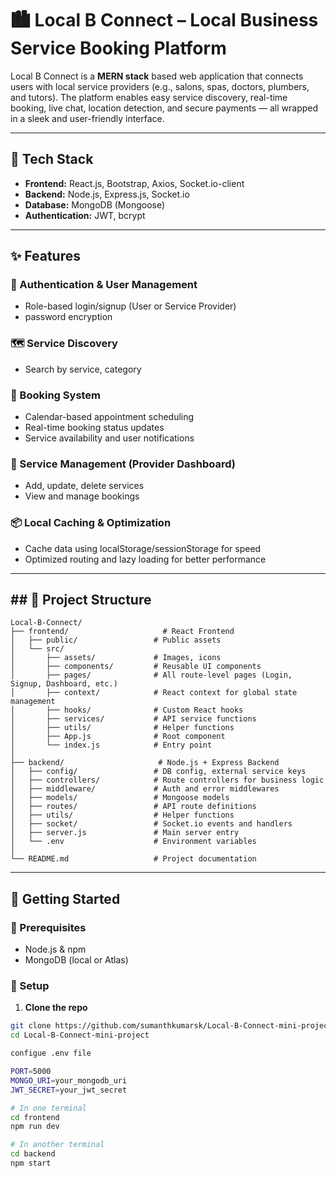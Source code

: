 # 🏙️ Local B Connect – Local Business Service Booking Platform

Local B Connect is a **MERN stack** based web application that connects users with local service providers (e.g., salons, spas, doctors, plumbers, and tutors). The platform enables easy service discovery, real-time booking, live chat, location detection, and secure payments — all wrapped in a sleek and user-friendly interface.

---

## 🔧 Tech Stack

- **Frontend:** React.js, Bootstrap, Axios, Socket.io-client  
- **Backend:** Node.js, Express.js, Socket.io  
- **Database:** MongoDB (Mongoose)  
- **Authentication:** JWT, bcrypt  

---

## ✨ Features

### 👥 Authentication & User Management
- Role-based login/signup (User or Service Provider)
- password encryption

### 🗺️ Service Discovery
- Search by service, category

### 📅 Booking System
- Calendar-based appointment scheduling
- Real-time booking status updates
- Service availability and user notifications


### 🧰 Service Management (Provider Dashboard)
- Add, update, delete services
- View and manage bookings

### 📦 Local Caching & Optimization
- Cache data using localStorage/sessionStorage for speed
- Optimized routing and lazy loading for better performance

---

## ## 📁 Project Structure

```
Local-B-Connect/
├── frontend/                     # React Frontend
│   ├── public/                 # Public assets
│   └── src/
│       ├── assets/             # Images, icons
│       ├── components/         # Reusable UI components
│       ├── pages/              # All route-level pages (Login, Signup, Dashboard, etc.)
│       ├── context/            # React context for global state management
│       ├── hooks/              # Custom React hooks
│       ├── services/           # API service functions
│       ├── utils/              # Helper functions
│       ├── App.js              # Root component
│       └── index.js            # Entry point
│
├── backend/                     # Node.js + Express Backend
│   ├── config/                 # DB config, external service keys
│   ├── controllers/            # Route controllers for business logic
│   ├── middleware/             # Auth and error middlewares
│   ├── models/                 # Mongoose models
│   ├── routes/                 # API route definitions
│   ├── utils/                  # Helper functions
│   ├── socket/                 # Socket.io events and handlers
│   ├── server.js               # Main server entry
│   └── .env                    # Environment variables
│
└── README.md                   # Project documentation
```


---

## 🚀 Getting Started

### 🔌 Prerequisites
- Node.js & npm
- MongoDB (local or Atlas)


### 🔄 Setup

1. **Clone the repo**
```bash
git clone https://github.com/sumanthkumarsk/Local-B-Connect-mini-project.git
cd Local-B-Connect-mini-project

configue .env file

PORT=5000
MONGO_URI=your_mongodb_uri
JWT_SECRET=your_jwt_secret

# In one terminal
cd frontend
npm run dev

# In another terminal
cd backend
npm start
